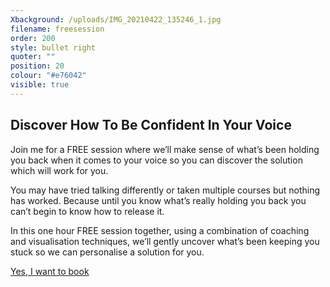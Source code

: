```yaml
---
Xbackground: /uploads/IMG_20210422_135246_1.jpg
filename: freesession
order: 200
style: bullet right
quoter: ""
position: 20
colour: "#e76042"
visible: true
---
```

## **Discover How To Be Confident In Your Voice**

Join me for a FREE session where we’ll make sense of what’s been holding you back when it comes to your voice so you can discover the solution which will work for you.

You may have tried talking differently or taken multiple courses but nothing has worked. Because until you know what’s really holding you back you can’t begin to know how to release it.

In this one hour FREE session together, using a combination of coaching and visualisation techniques, we’ll gently uncover what’s been keeping you stuck so we can personalise a solution for you.

<a class="cta" href="https://calendly.com/rachelgoth/sessionpackage">Yes, I want to book</a>